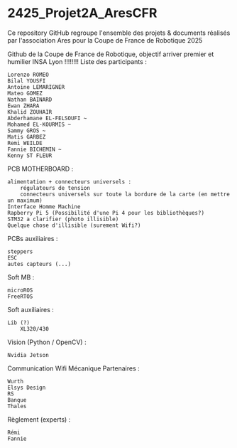 # 2425_Projet2A_AresCFR
Ce repository GitHub regroupe l'ensemble des projets &amp; documents réalisés par l'association Ares pour la Coupe de France de Robotique 2025

Github de la Coupe de France de Robotique, objectif arriver premier et humilier INSA Lyon !!!!!!!!
Liste des participants :

    Lorenzo ROMEO
    Bilal YOUSFI
    Antoine LEMARIGNER
    Mateo GOMEZ
    Nathan BAINARD
    Ewan ZHARA
    Khalid ZOUHAIR
    Abderhamane EL-FELSOUFI ~
    Mohamed EL-KOURMIS ~
    Sammy GROS ~
    Matis GARBEZ
    Remi WEILDE
    Fannie BICHEMIN ~
    Kenny ST FLEUR

PCB MOTHERBOARD :

    alimentation + connecteurs universels :
        régulateurs de tension
        connecteurs universels sur toute la bordure de la carte (en mettre un maximum)
    Interface Homme Machine
    Rapberry Pi 5 (Possibilité d'une Pi 4 pour les bibliothèques?)
    STM32 a clarifier (photo illisible)
    Quelque chose d'illisible (surement Wifi?)

PCBs auxiliaires :

    steppers
    ESC
    autes capteurs (...)

Soft MB :

    microROS
    FreeRTOS

Soft auxiliaires :

    Lib (?)
        XL320/430

Vision (Python / OpenCV) :

    Nvidia Jetson

Communication Wifi
Mécanique
Partenaires :

    Wurth
    Elsys Design
    RS
    Banque
    Thales

Règlement (experts) :

    Rémi
    Fannie


